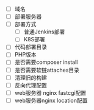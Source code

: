 - [ ] 域名
- [ ] 部署服务器
- [ ] 部署方式
	- [ ] 普通Jenkins部署
	- [ ] K8S部署
- [ ] 代码部署目录
- [ ] PHP版本
- [ ] 是否需要composer install
- [ ] 是否需要软链attaches目录
- [ ] 清理旧的构建
- [ ] 反向代理配置
- [ ] web服务器 nginx fastcgi配置
- [ ] web服务器nginx location配置